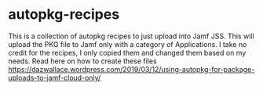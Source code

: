 # autopkg-recipes
This is a collection of autopkg recipes to just upload into Jamf JSS.
This will upload the PKG file to Jamf only with a category of Applications.
I take no credit for the recipes, I only copied them and changed them based on my needs.
Read here on how to create these files
https://dazwallace.wordpress.com/2019/03/12/using-autopkg-for-package-uploads-to-jamf-cloud-only/
